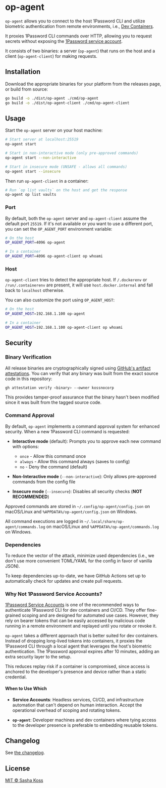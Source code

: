 # op-agent

`op-agent` allows you to connect to the host 1Password CLI and utilize biometric authentication from remote environments, i.e., [Dev Containers](https://containers.dev/).

It proxies 1Password CLI commands over HTTP, allowing you to request secrets without exposing the [1Password service account](https://developer.1password.com/docs/service-accounts/).

It consists of two binaries: a server (`op-agent`) that runs on the host and a client (`op-agent-client`) for making requests.

## Installation

Download the appropriate binaries for your platform from the releases page, or build from source:

```sh
go build -o ./dist/op-agent ./cmd/op-agent
go build -o ./dist/op-agent-client ./cmd/op-agent-client
```

## Usage

Start the `op-agent` server on your host machine:

```sh
# Start server at localhost:25519
op-agent start

# Start in non-interactive mode (only pre-approved commands)
op-agent start --non-interactive

# Start in insecure mode (UNSAFE - allows all commands)
op-agent start --insecure
```

Then run `op-agent-client` in a container:

```sh
# Run `op list vaults` on the host and get the response
op-agent op list vaults
```

### Port

By default, both the `op-agent` server and `op-agent-client` assume the default port `25519`. If it's not available or you want to use a different port, you can set the `OP_AGENT_PORT` environment variable:

```sh
# On the host
OP_AGENT_PORT=4096 op-agent

# In a container
OP_AGENT_PORT=4096 op-agent-client op whoami
```

### Host

`op-agent-client` tries to detect the appropriate host. If `/.dockerenv` or `/run/.containerenv` are present, it will use `host.docker.internal` and fall back to `localhost` otherwise.

You can also customize the port using `OP_AGENT_HOST`:

```sh
# On the host
OP_AGENT_HOST=192.168.1.100 op-agent

# In a container
OP_AGENT_HOST=192.168.1.100 op-agent-client op whoami
```

## Security

### Binary Verification

All release binaries are cryptographically signed using [GitHub's artifact attestations](https://docs.github.com/en/actions/concepts/security/artifact-attestations). You can verify that any binary was built from the exact source code in this repository:

```sh
gh attestation verify <binary> --owner kossnocorp
```

This provides tamper-proof assurance that the binary hasn't been modified since it was built from the tagged source code.

### Command Approval

By default, `op-agent` implements a command approval system for enhanced security. When a new 1Password CLI command is requested:

- **Interactive mode** (default): Prompts you to approve each new command with options:

  - `once` - Allow this command once
  - `always` - Allow this command always (saves to config)
  - `no` - Deny the command (default)

- **Non-Interactive mode** (`--non-interactive`): Only allows pre-approved commands from the config file

- **Insecure mode** (`--insecure`): Disables all security checks (**NOT RECOMMENDED**)

Approved commands are stored in `~/.config/op-agent/config.json` on macOS/Linux and `%APPDATA%/op-agent/config.json` on Windows.

All command executions are logged in `~/.local/share/op-agent/commands.log` on macOS/Linux and `%APPDATA%/op-agent/commands.log` on Windows.

### Dependencies

To reduce the vector of the attack, minimize used dependencies (i.e., we don't use more convenient TOML/YAML for the config in favor of vanilla JSON).

To keep dependencies up-to-date, we have GitHub Actions set up to automatically check for updates and create pull requests.

### Why Not 1Password Service Accounts?

[1Password Service Accounts](https://developer.1password.com/docs/service-accounts/) is one of the recommended ways to authenticate 1Password CLI for dev containers and CI/CD. They offer fine-grained scoping and are designed for automated use cases. However, they rely on bearer tokens that can be easily accessed by malicious code running in a remote environment and replayed until you rotate or revoke it.

`op-agent` takes a different approach that is better suited for dev containers. Instead of dropping long-lived tokens into containers, it proxies the 1Password CLI through a local agent that leverages the host's biometric authentication. The 1Password approval expires after 10 minutes, adding an extra security layer to the setup.

This reduces replay risk if a container is compromised, since access is anchored to the developer's presence and device rather than a static credential.

#### When to Use Which

- **Service Accounts**: Headless services, CI/CD, and infrastructure automation that can't depend on human interaction. Accept the operational overhead of scoping and rotating tokens.

- **`op-agent`**: Developer machines and dev containers where tying access to the developer presence is preferable to embedding reusable tokens.

## Changelog

See [the changelog](./CHANGELOG.md).

## License

[MIT © Sasha Koss](https://koss.nocorp.me/mit/)
